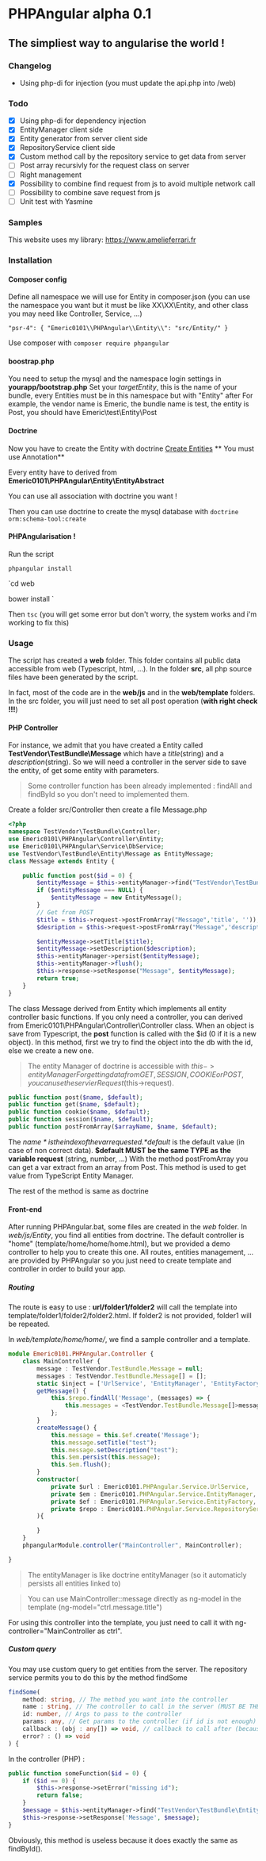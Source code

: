 # PHPAngular alpha 0.1

## The simpliest way to angularise the world !

### Changelog
- Using php-di for injection (you must update the api.php into /web)

### Todo
- [x] Using php-di for dependency injection
- [x] EntityManager client side
- [x] Entity generator from server client side
- [x] RepositoryService client side
- [x] Custom method call by the repository service to get data from server
- [ ] Post array recursivly for the request class on server
- [ ] Right management
- [x] Possibility to combine find request from js to avoid multiple network call
- [ ] Possibility to combine save request from js
- [ ] Unit test with Yasmine

### Samples
This website uses my library:
https://www.amelieferrari.fr

### Installation
#### Composer config
Define all namespace we will use for Entity in composer.json (you can use the namespace you want but it must be like XX\XX\Entity, and other class you may need like Controller, Service, ...)

`
    "psr-4": {
        "Emeric0101\\PHPAngular\\Entity\\": "src/Entity/"
    }
`


Use composer with `composer require phpangular`

#### boostrap.php
You need to setup the mysql and the namespace login settings in **yourapp/bootstrap.php**
Set your *targetEntity*, this is the name of your bundle, every Entities must be in this namespace but with "Entity" after
For example, the vendor name is Emeric, the bundle name is test, the entity is Post, you should have Emeric\test\Entity\Post

#### Doctrine
Now you have to create the Entity with doctrine [Create Entities](http://symfony.com/doc/current/doctrine.html#creating-an-entity-class) ** You must use Annotation**

Every entity have to derived from **Emeric0101\PHPAngular\Entity\EntityAbstract**

You can use all association with doctrine you want !

Then you can use doctrine to create the mysql database with `doctrine orm:schema-tool:create`

#### PHPAngularisation !

Run the script

`phpangular install`

`cd web

bower install
`

Then `tsc` (you will get some error but don't worry, the system works and i'm working to fix this)

### Usage
The script has created a **web** folder. This folder contains all public data accessible from web (Typescript, html, ...).
In the folder **src**, all php source files have been generated by the script.

In fact, most of the code are in the **web/js** and in the **web/template** folders. In the src folder, you will just need to set all post operation (**with right check !!!**)

#### PHP Controller
For instance, we admit that you have created a Entity called **TestVendor\TestBundle\Message** which have a *title*(string) and a *description*(string).
So we will need a controller in the server side to save the entity, of get some entity with parameters.

> Some controller function has been already implemented : findAll and findById so you don't need to implemented them.

Create a folder src/Controller then create a file Message.php
```PHP
<?php
namespace TestVendor\TestBundle\Controller;
use Emeric0101\PHPAngular\Controller\Entity;
use Emeric0101\PHPAngular\Service\DbService;
use TestVendor\TestBundle\Entity\Message as EntityMessage;
class Message extends Entity {

    public function post($id = 0) {
        $entityMessage = $this->entityManager->find("TestVendor\TestBundle\Entity\Message", $id);
        if ($entityMessage === NULL) {
            $entityMessage = new EntityMessage();
        }
        // Get from POST
        $title = $this->request->postFromArray("Message",'title', ''));
        $desription = $this->request->postFromArray("Message",'description', ''));

        $entityMessage->setTitle($title);
        $entityMessage->setDescription($description);
        $this->entityManager->persist($entityMessage);
        $this->entityManager->flush();
        $this->response->setResponse("Message", $entityMessage);
        return true;
    }
}
```

The class Message derived from Entity which implements all entity controller basic functions. If you only need a controller, you can derived from Emeric0101\PHPAngular\Controller\Controller class.
When an object is save from Typescript, the **post** function is called with the $id (0 if it is a new object).
In this method, first we try to find the object into the db with the id, else we create a new one.
> The entity Manager of doctrine is accessible with $this->entityManager
For getting data from GET, SESSION, COOKIE or POST, you can use the servier Request ($this->request).
```PHP
public function post($name, $default);
public function get($name, $default);
public function cookie($name, $default);
public function session($name, $default);
public function postFromArray($arrayName, $name, $default);
```
The *$name* is the index of the var requested. *$default* is the default value (in case of non correct data). **$default MUST be the same TYPE as the variable request** (string, number, ...)
With the method postFromArray you can get a var extract from an array from Post. This method is used to get value from TypeScript Entity Manager.

The rest of the method is same as doctrine

#### Front-end

After running PHPAngular.bat, some files are created in the *web* folder. In *web/js/Entity*, you find all entities from doctrine.
The default controller is "home" (template/home/home/home.html), but we provided a demo controller to help you to create this one.
All routes, entities management, ... are provided by PHPAngular so you just need to create template and controller in order to build your app.

##### Routing
The route is easy to use : **url/folder1/folder2** will call the template into template/folder1/folder2/folder2.html.
If folder2 is not provided, folder1 will be repeated.

In *web/template/home/home/*, we find a sample controller and a template.
```Typescript
module Emeric0101.PHPAngular.Controller {
    class MainController {
        message : TestVendor.TestBundle.Message = null;
        messages : TestVendor.TestBundle.Message[] = [];
        static $inject = ['UrlService', 'EntityManager', 'EntityFactory', 'RepositoryService'];
        getMessage() {
            this.$repo.findAll('Message', (messages) => {
                this.messages = <TestVendor.TestBundle.Message[]>messages;
            };
        }
        createMessage() {
            this.message = this.$ef.create('Message');
            this.message.setTitle("test");
            this.message.setDescription("test");
            this.$em.persist(this.message);
            this.$em.flush();
        }
        constructor(
            private $url : Emeric0101.PHPAngular.Service.UrlService,
            private $em : Emeric0101.PHPAngular.Service.EntityManager,
            private $ef : Emeric0101.PHPAngular.Service.EntityFactory,
            private $repo : Emeric0101.PHPAngular.Service.RepositoryService
        ){

        }
    }
    phpangularModule.controller("MainController", MainController);

}
```
> The entityManager is like doctrine entityManager (so it automaticly persists all entities linked to)

> You can use MainController::message directly as ng-model in the template (ng-model="ctrl.message.title")

For using this controller into the template, you just need to call it with ng-controller="MainController as ctrl".

##### Custom query

You may use custom query to get entities from the server. The repository service permits you to do this by the method findSome
```Typescript
findSome(
    method: string, // The method you want into the controller
    name : string, // The controller to call in the server (MUST BE THE SAME NAME THAN THE ENTITY REQUESTED)
    id: number, // Args to pass to the controller
    params: any, // Get params to the controller (if id is not enough)
    callback : (obj : any[]) => void, // callback to call after (because async)
    error? : () => void
) {
```

In the controller (PHP) :
```PHP
public function someFunction($id = 0) {
    if ($id == 0) {
        $this->response->setError("missing id");
        return false;
    }
    $message = $this->entityManager->find("TestVendor\TestBundle\Entity\Message", $id);
    $this->response->setResponse('Message', $message);
}
```
Obviously, this method is useless because it does exactly the same as findById().

